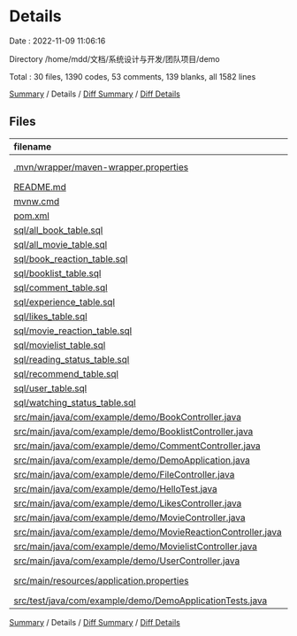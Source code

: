 # Details

Date : 2022-11-09 11:06:16

Directory /home/mdd/文档/系统设计与开发/团队项目/demo

Total : 30 files,  1390 codes, 53 comments, 139 blanks, all 1582 lines

[Summary](results.md) / Details / [Diff Summary](diff.md) / [Diff Details](diff-details.md)

## Files
| filename | language | code | comment | blank | total |
| :--- | :--- | ---: | ---: | ---: | ---: |
| [.mvn/wrapper/maven-wrapper.properties](/.mvn/wrapper/maven-wrapper.properties) | Java Properties | 2 | 0 | 1 | 3 |
| [README.md](/README.md) | Markdown | 4 | 0 | 3 | 7 |
| [mvnw.cmd](/mvnw.cmd) | Batch | 102 | 51 | 36 | 189 |
| [pom.xml](/pom.xml) | XML | 55 | 0 | 6 | 61 |
| [sql/all_book_table.sql](/sql/all_book_table.sql) | SQL | 15 | 0 | 0 | 15 |
| [sql/all_movie_table.sql](/sql/all_movie_table.sql) | SQL | 16 | 0 | 0 | 16 |
| [sql/book_reaction_table.sql](/sql/book_reaction_table.sql) | SQL | 11 | 0 | 0 | 11 |
| [sql/booklist_table.sql](/sql/booklist_table.sql) | SQL | 12 | 0 | 0 | 12 |
| [sql/comment_table.sql](/sql/comment_table.sql) | SQL | 10 | 0 | 0 | 10 |
| [sql/experience_table.sql](/sql/experience_table.sql) | SQL | 9 | 0 | 0 | 9 |
| [sql/likes_table.sql](/sql/likes_table.sql) | SQL | 9 | 0 | 1 | 10 |
| [sql/movie_reaction_table.sql](/sql/movie_reaction_table.sql) | SQL | 11 | 0 | 0 | 11 |
| [sql/movielist_table.sql](/sql/movielist_table.sql) | SQL | 12 | 0 | 0 | 12 |
| [sql/reading_status_table.sql](/sql/reading_status_table.sql) | SQL | 11 | 0 | 0 | 11 |
| [sql/recommend_table.sql](/sql/recommend_table.sql) | SQL | 9 | 0 | 0 | 9 |
| [sql/user_table.sql](/sql/user_table.sql) | SQL | 14 | 0 | 0 | 14 |
| [sql/watching_status_table.sql](/sql/watching_status_table.sql) | SQL | 9 | 0 | 0 | 9 |
| [src/main/java/com/example/demo/BookController.java](/src/main/java/com/example/demo/BookController.java) | Java | 107 | 0 | 12 | 119 |
| [src/main/java/com/example/demo/BooklistController.java](/src/main/java/com/example/demo/BooklistController.java) | Java | 145 | 1 | 9 | 155 |
| [src/main/java/com/example/demo/CommentController.java](/src/main/java/com/example/demo/CommentController.java) | Java | 104 | 0 | 7 | 111 |
| [src/main/java/com/example/demo/DemoApplication.java](/src/main/java/com/example/demo/DemoApplication.java) | Java | 9 | 0 | 5 | 14 |
| [src/main/java/com/example/demo/FileController.java](/src/main/java/com/example/demo/FileController.java) | Java | 48 | 0 | 7 | 55 |
| [src/main/java/com/example/demo/HelloTest.java](/src/main/java/com/example/demo/HelloTest.java) | Java | 11 | 0 | 3 | 14 |
| [src/main/java/com/example/demo/LikesController.java](/src/main/java/com/example/demo/LikesController.java) | Java | 104 | 0 | 7 | 111 |
| [src/main/java/com/example/demo/MovieController.java](/src/main/java/com/example/demo/MovieController.java) | Java | 108 | 0 | 9 | 117 |
| [src/main/java/com/example/demo/MovieReactionController.java](/src/main/java/com/example/demo/MovieReactionController.java) | Java | 139 | 0 | 8 | 147 |
| [src/main/java/com/example/demo/MovielistController.java](/src/main/java/com/example/demo/MovielistController.java) | Java | 145 | 1 | 9 | 155 |
| [src/main/java/com/example/demo/UserController.java](/src/main/java/com/example/demo/UserController.java) | Java | 145 | 0 | 10 | 155 |
| [src/main/resources/application.properties](/src/main/resources/application.properties) | Java Properties | 5 | 0 | 1 | 6 |
| [src/test/java/com/example/demo/DemoApplicationTests.java](/src/test/java/com/example/demo/DemoApplicationTests.java) | Java | 9 | 0 | 5 | 14 |

[Summary](results.md) / Details / [Diff Summary](diff.md) / [Diff Details](diff-details.md)